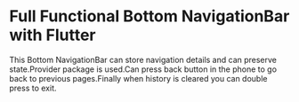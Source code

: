 # Full Functional Bottom NavigationBar with Flutter



This Bottom NavigationBar can store navigation details and can preserve state.Provider package is used.Can press back button in the phone to go back to previous pages.Finally when history is cleared you can double press to exit. 

